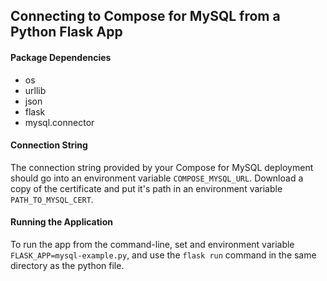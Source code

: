 ## Connecting to Compose for MySQL from a Python Flask App

#### Package Dependencies
* os
* urllib
* json  
* flask
* mysql.connector

#### Connection String
The connection string provided by your Compose for MySQL deployment should go into an environment variable `COMPOSE_MYSQL_URL`.
Download a copy of the certificate and put it's path in an environment variable `PATH_TO_MYSQL_CERT`.

#### Running the Application
To run the app from the command-line, set and environment variable `FLASK_APP=mysql-example.py`, and use the `flask run` command in the same directory as the python file.